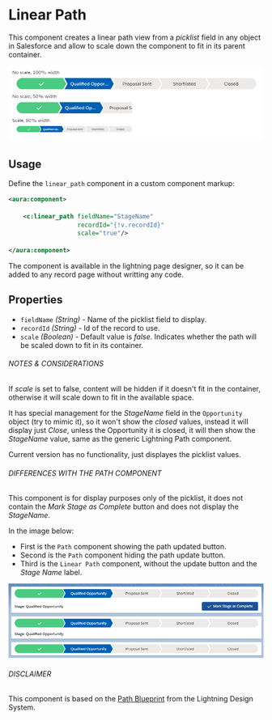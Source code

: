 # Linear Path

This component creates a linear path view from a _picklist_ field in any object in Salesforce and allow to scale down the component to fit in its parent container.

![linear path example](assets/linear_path_example.png?raw=true)

## Usage

Define the `linear_path` component in a custom component markup:

```xml
<aura:component>

    <c:linear_path fieldName="StageName" 
                   recordId="{!v.recordId}" 
                   scale="true"/>

</aura:component>
```

The component is available in the lightning page designer, so it can be added to any record page without writting any code.

## Properties

- `fieldName` _(String)_ - Name of the picklist field to display.
- `recordId` _(String)_ - Id of the record to use.
- `scale` _(Boolean)_ - Default value is _false_. Indicates whether the path will be scaled down to fit in its container.


###### NOTES &amp; CONSIDERATIONS

If _scale_ is set to false, content will be hidden if it doesn't fit in the container, otherwise it will scale down to fit in the available space.

It has special management for the _StageName_ field in the `Opportunity` object (try to mimic it), so it won't show the _closed_ values, instead it will display just _Close_, unless the Opportunity it is closed, it will then show the _StageName_ value, same as the generic Lightning Path component.

Current version has no functionality, just displayes the picklist values.

###### DIFFERENCES WITH THE PATH COMPONENT

This component is for display purposes only of the picklist, it does not contain the _Mark Stage as Complete_ button and does not display the _StageName_.

In the image below:
- First is the `Path` component showing the path updated button.
- Second is the `Path` component hiding the path update button.
- Third is the `Linear Path` component, without the update button and the _Stage Name_ label.

![linear path example](assets/linear_path_comparison.png?raw=true)

###### DISCLAIMER

This component is based on the [Path Blueprint](https://lightningdesignsystem.com/components/path/) from the Lightning Design System.
